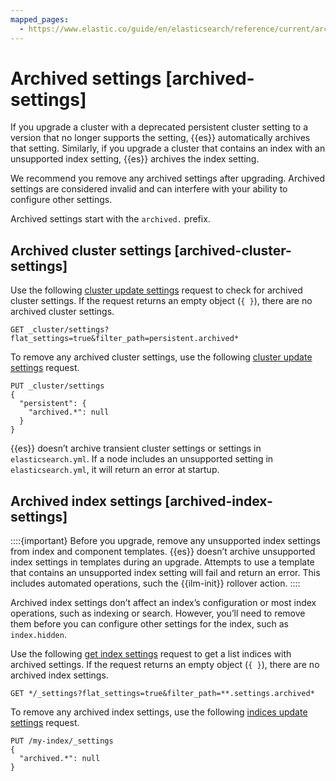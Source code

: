 ```yaml
---
mapped_pages:
  - https://www.elastic.co/guide/en/elasticsearch/reference/current/archived-settings.html
---
```


# Archived settings [archived-settings]

If you upgrade a cluster with a deprecated persistent cluster setting to a version that no longer supports the setting, {{es}} automatically archives that setting. Similarly, if you upgrade a cluster that contains an index with an unsupported index setting, {{es}} archives the index setting.

We recommend you remove any archived settings after upgrading. Archived settings are considered invalid and can interfere with your ability to configure other settings.

Archived settings start with the `archived.` prefix.


## Archived cluster settings [archived-cluster-settings] 

Use the following [cluster update settings](https://www.elastic.co/docs/api/doc/elasticsearch/operation/operation-cluster-put-settings) request to check for archived cluster settings. If the request returns an empty object (`{ }`), there are no archived cluster settings.

```console
GET _cluster/settings?flat_settings=true&filter_path=persistent.archived*
```

To remove any archived cluster settings, use the following [cluster update settings](https://www.elastic.co/docs/api/doc/elasticsearch/operation/operation-cluster-put-settings) request.

```console
PUT _cluster/settings
{
  "persistent": {
    "archived.*": null
  }
}
```

{{es}} doesn’t archive transient cluster settings or settings in `elasticsearch.yml`. If a node includes an unsupported setting in `elasticsearch.yml`, it will return an error at startup.


## Archived index settings [archived-index-settings] 

::::{important} 
Before you upgrade, remove any unsupported index settings from index and component templates. {{es}} doesn’t archive unsupported index settings in templates during an upgrade. Attempts to use a template that contains an unsupported index setting will fail and return an error. This includes automated operations, such the {{ilm-init}} rollover action.
::::


Archived index settings don’t affect an index’s configuration or most index operations, such as indexing or search. However, you’ll need to remove them before you can configure other settings for the index, such as `index.hidden`.

Use the following [get index settings](https://www.elastic.co/docs/api/doc/elasticsearch/operation/operation-indices-get-settings) request to get a list indices with archived settings. If the request returns an empty object (`{ }`), there are no archived index settings.

```console
GET */_settings?flat_settings=true&filter_path=**.settings.archived*
```

To remove any archived index settings, use the following [indices update settings](https://www.elastic.co/docs/api/doc/elasticsearch/operation/operation-indices-put-settings) request.

```console
PUT /my-index/_settings
{
  "archived.*": null
}
```

